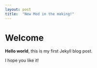 ```yaml
---
layout: post
title:  "New Mod in the making!"
---
```


# Welcome

**Hello world**, this is my first Jekyll blog post.

I hope you like it!
